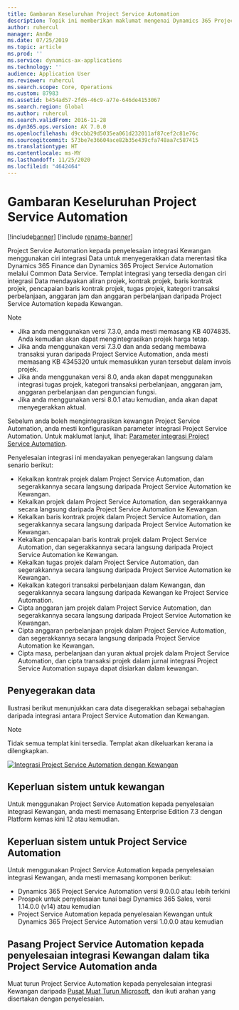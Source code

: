 ```yaml
---
title: Gambaran Keseluruhan Project Service Automation
description: Topik ini memberikan maklumat mengenai Dynamics 365 Project Service Automation kepada penyelesaian integrasi Dynamics 365 Finance.
author: ruhercul
manager: AnnBe
ms.date: 07/25/2019
ms.topic: article
ms.prod: ''
ms.service: dynamics-ax-applications
ms.technology: ''
audience: Application User
ms.reviewer: ruhercul
ms.search.scope: Core, Operations
ms.custom: 87983
ms.assetid: b454ad57-2fd6-46c9-a77e-646de4153067
ms.search.region: Global
ms.author: ruhercul
ms.search.validFrom: 2016-11-28
ms.dyn365.ops.version: AX 7.0.0
ms.openlocfilehash: d9ccbb29d5035ea061d232011af87cef2c81e76c
ms.sourcegitcommit: 573be7e36604ace82b35e439cfa748aa7c587415
ms.translationtype: HT
ms.contentlocale: ms-MY
ms.lasthandoff: 11/25/2020
ms.locfileid: "4642464"
---
```

# <a name="project-service-automation-overview"></a>Gambaran Keseluruhan Project Service Automation

[!include[banner](../includes/banner.md)]
[!include [rename-banner](~/includes/cc-data-platform-banner.md)]

Project Service Automation kepada penyelesaian integrasi Kewangan menggunakan ciri integrasi Data untuk menyegerakkan data merentasi tika Dynamics 365 Finance dan Dynamics 365 Project Service Automation melalui Common Data Service. Templat integrasi yang tersedia dengan ciri integrasi Data mendayakan aliran projek, kontrak projek, baris kontrak projek, pencapaian baris kontrak projek, tugas projek, kategori transaksi perbelanjaan, anggaran jam dan anggaran perbelanjaan daripada Project Service Automation kepada Kewangan.

> [!NOTE]
> - Jika anda menggunakan versi 7.3.0, anda mesti memasang KB 4074835. Anda kemudian akan dapat mengintegrasikan projek harga tetap.
> - Jika anda menggunakan versi 7.3.0 dan anda sedang membawa transaksi yuran daripada Project Service Automation, anda mesti memasang KB 4345320 untuk memasukkan yuran tersebut dalam invois projek.
> - Jika anda menggunakan versi 8.0, anda akan dapat menggunakan integrasi tugas projek, kategori transaksi perbelanjaan, anggaran jam, anggaran perbelanjaan dan penguncian fungsi.
> - Jika anda menggunakan versi 8.0.1 atau kemudian, anda akan dapat menyegerakkan aktual.

Sebelum anda boleh mengintegrasikan kewangan Project Service Automation, anda mesti konfigurasikan parameter integrasi Project Service Automation. Untuk maklumat lanjut, lihat: [Parameter integrasi Project Service Automation](PSA-parameters.md).

Penyelesaian integrasi ini mendayakan penyegerakan langsung dalam senario berikut:

- Kekalkan kontrak projek dalam Project Service Automation, dan segerakkannya secara langsung daripada Project Service Automation ke Kewangan.
- Kekalkan projek dalam Project Service Automation, dan segerakkannya secara langsung daripada Project Service Automation ke Kewangan.
- Kekalkan baris kontrak projek dalam Project Service Automation, dan segerakkannya secara langsung daripada Project Service Automation ke Kewangan.
- Kekalkan pencapaian baris kontrak projek dalam Project Service Automation, dan segerakkannya secara langsung daripada Project Service Automation ke Kewangan.
- Kekalkan tugas projek dalam Project Service Automation, dan segerakkannya secara langsung daripada Project Service Automation ke Kewangan.
- Kekalkan kategori transaksi perbelanjaan dalam Kewangan, dan segerakkannya secara langsung daripada Kewangan ke Project Service Automation.
- Cipta anggaran jam projek dalam Project Service Automation, dan segerakkannya secara langsung daripada Project Service Automation ke Kewangan.
- Cipta anggaran perbelanjaan projek dalam Project Service Automation, dan segerakkannya secara langsung daripada Project Service Automation ke Kewangan.
- Cipta masa, perbelanjaan dan yuran aktual projek dalam Project Service Automation, dan cipta transaksi projek dalam jurnal integrasi Project Service Automation supaya dapat disiarkan dalam kewangan.

## <a name="data-synchronization"></a>Penyegerakan data

Ilustrasi berikut menunjukkan cara data disegerakkan sebagai sebahagian daripada integrasi antara Project Service Automation dan Kewangan.

> [!NOTE]
> Tidak semua templat kini tersedia. Templat akan dikeluarkan kerana ia dilengkapkan.

[![Integrasi Project Service Automation dengan Kewangan](./media/PSA-integration.png)](./media/PSA-integration.png)

## <a name="system-requirements-for-finance"></a>Keperluan sistem untuk kewangan

Untuk menggunakan Project Service Automation kepada penyelesaian integrasi Kewangan, anda mesti memasang Enterprise Edition 7.3 dengan Platform kemas kini 12 atau kemudian.

## <a name="system-requirements-for-project-service-automation"></a>Keperluan sistem untuk Project Service Automation

Untuk menggunakan Project Service Automation kepada penyelesaian integrasi Kewangan, anda mesti memasang komponen berikut:

- Dynamics 365 Project Service Automation versi 9.0.0.0 atau lebih terkini
- Prospek untuk penyelesaian tunai bagi Dynamics 365 Sales, versi 1.14.0.0 (v14) atau kemudian
- Project Service Automation kepada penyelesaian Kewangan untuk Dynamics 365 Project Service Automation versi 1.0.0.0 atau kemudian

## <a name="install-the-project-service-automation-to-finance-integration-solution-in-your-project-service-automation-instance"></a>Pasang Project Service Automation kepada penyelesaian integrasi Kewangan dalam tika Project Service Automation anda

Muat turun Project Service Automation kepada penyelesaian integrasi Kewangan daripada [Pusat Muat Turun Microsoft](https://www.microsoft.com/download/details.aspx?id=57016), dan ikuti arahan yang disertakan dengan penyelesaian.
